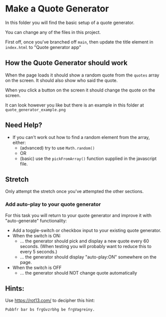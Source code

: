 # Make a Quote Generator

In this folder you will find the basic setup of a quote generator.

You can change any of the files in this project.

First off, once you've branched off `main`, then update the title element in `index.html` to "Quote generator app"

## How the Quote Generator should work

When the page loads it should show a random quote from the `quotes` array on the screen. It should also show who said the quote.

When you click a button on the screen it should change the quote on the screen.

It can look however you like but there is an example in this folder at `quote_generator_example.png`

## Need Help?

- If you can't work out how to find a random element from the array, either:
  - (advanced) try to use `Math.random()`
  - OR
  - (basic) use the `pickFromArray()` function supplied in the javascript file.

## Stretch

Only attempt the stretch once you've attempted the other sections.

### Add auto-play to your quote generator

For this task you will return to your quote generator and improve it with "auto-generate" functionality:

- Add a toggle-switch or checkbox input to your existing quote generator.
- When the switch is ON:
  - ... the generator should pick and display a new quote every 60 seconds. (When testing you will probably want to reduce this to every 5 seconds.)
  - ... the generator should display "auto-play:ON" somewhere on the page.
- When the switch is OFF
  - ... the generator should NOT change quote automatically

## Hints:

Use https://rot13.com/ to decipher this hint:

`Pubbfr bar bs frgGvzrbhg be frgVagreiny.`

